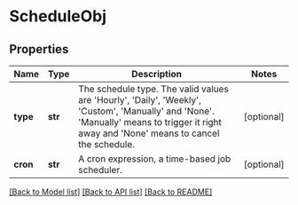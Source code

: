 # ScheduleObj

## Properties
Name | Type | Description | Notes
------------ | ------------- | ------------- | -------------
**type** | **str** | The schedule type. The valid values are &#39;Hourly&#39;, &#39;Daily&#39;, &#39;Weekly&#39;, &#39;Custom&#39;, &#39;Manually&#39; and &#39;None&#39;. &#39;Manually&#39; means to trigger it right away and &#39;None&#39; means to cancel the schedule.  | [optional] 
**cron** | **str** | A cron expression, a time-based job scheduler. | [optional] 

[[Back to Model list]](../README.md#documentation-for-models) [[Back to API list]](../README.md#documentation-for-api-endpoints) [[Back to README]](../README.md)


